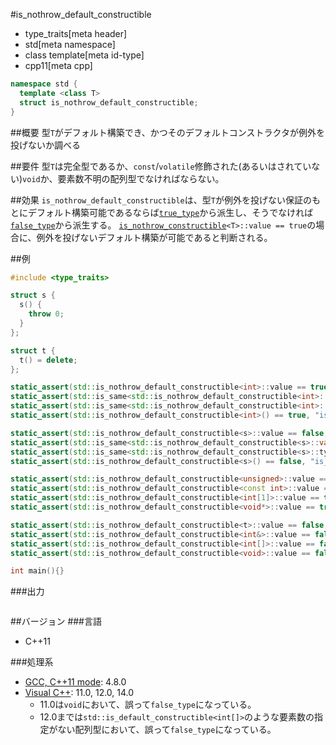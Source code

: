 #is_nothrow_default_constructible
* type_traits[meta header]
* std[meta namespace]
* class template[meta id-type]
* cpp11[meta cpp]

```cpp
namespace std {
  template <class T>
  struct is_nothrow_default_constructible;
}
```

##概要
型`T`がデフォルト構築でき、かつそのデフォルトコンストラクタが例外を投げないか調べる


##要件
型`T`は完全型であるか、`const`/`volatile`修飾された(あるいはされていない)`void`か、要素数不明の配列型でなければならない。


##効果
`is_nothrow_default_constructible`は、型`T`が例外を投げない保証のもとにデフォルト構築可能であるならば[`true_type`](integral_constant-true_type-false_type.md)から派生し、そうでなければ[`false_type`](integral_constant-true_type-false_type.md)から派生する。 
[`is_nothrow_constructible`](is_nothrow_constructible.md)`<T>::value == true`の場合に、例外を投げないデフォルト構築が可能であると判断される。


##例
```cpp
#include <type_traits>

struct s {
  s() {
    throw 0;
  }
};

struct t {
  t() = delete;
};

static_assert(std::is_nothrow_default_constructible<int>::value == true, "value == true, int is nothrow default constructible");
static_assert(std::is_same<std::is_nothrow_default_constructible<int>::value_type, bool>::value, "value_type == bool");
static_assert(std::is_same<std::is_nothrow_default_constructible<int>::type, std::true_type>::value, "type == true_type");
static_assert(std::is_nothrow_default_constructible<int>() == true, "is_copy_nothrow default constructible<int>() == true");

static_assert(std::is_nothrow_default_constructible<s>::value == false, "value == false, s is not nothrow default constructible");
static_assert(std::is_same<std::is_nothrow_default_constructible<s>::value_type, bool>::value, "value_type == bool");
static_assert(std::is_same<std::is_nothrow_default_constructible<s>::type, std::false_type>::value, "type == false_type");
static_assert(std::is_nothrow_default_constructible<s>() == false, "is_copy_nothrow default constructible<s>() == false");

static_assert(std::is_nothrow_default_constructible<unsigned>::value == true, "unsigned is nothrow default constructible");
static_assert(std::is_nothrow_default_constructible<const int>::value == true, "const int is nothrow default constructible");
static_assert(std::is_nothrow_default_constructible<int[1]>::value == true, "int[1] is not nothrow default constructible");
static_assert(std::is_nothrow_default_constructible<void*>::value == true, "void* is nothrow default constructible");

static_assert(std::is_nothrow_default_constructible<t>::value == false, "t is not nothrow default constructible");
static_assert(std::is_nothrow_default_constructible<int&>::value == false, "int& is not nothrow default constructible");
static_assert(std::is_nothrow_default_constructible<int[]>::value == false, "int[] is not nothrow default constructible");
static_assert(std::is_nothrow_default_constructible<void>::value == false, "void is not nothrow default constructible");

int main(){}
```

###出力
```
```

##バージョン
###言語
- C++11

###処理系
- [GCC, C++11 mode](/implementation.md#gcc): 4.8.0
- [Visual C++](/implementation.md#visual_cpp): 11.0, 12.0, 14.0
	- 11.0は`void`において、誤って`false_type`になっている。
	- 12.0までは`std::is_default_constructible<int[]>`のような要素数の指定がない配列型において、誤って`false_type`になっている。

